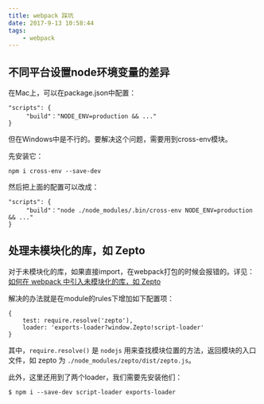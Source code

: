 ```yaml
---
title: webpack 踩坑
date: 2017-9-13 10:58:44
tags:
    - webpack
---
```


## 不同平台设置node环境变量的差异

在Mac上，可以在package.json中配置：
```
"scripts": {
     "build"："NODE_ENV=production && ..."
}
```
但在Windows中是不行的。要解决这个问题，需要用到cross-env模块。

先安装它：
```
npm i cross-env --save-dev
```
然后把上面的配置可以改成：
```
"scripts": {
     "build"："node ./node_modules/.bin/cross-env NODE_ENV=production && ..."
}
```

## 处理未模块化的库，如 Zepto

对于未模块化的库，如果直接import，在webpack打包的时候会报错的。详见：[如何在 webpack 中引入未模块化的库，如 Zepto](https://juejin.im/entry/588ca3018d6d81006c237c85)

解决的办法就是在module的rules下增加如下配置项：
```
{
    test: require.resolve('zepto'),
    loader: 'exports-loader?window.Zepto!script-loader'
}
```
其中，`require.resolve()` 是 `nodejs` 用来查找模块位置的方法，返回模块的入口文件，如 zepto 为 `./node_modules/zepto/dist/zepto.js`。

此外，这里还用到了两个loader，我们需要先安装他们：
```
$ npm i --save-dev script-loader exports-loader
```
